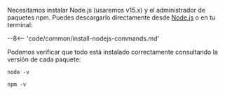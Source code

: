 Necesitamos instalar Node.js (usaremos v15.x) y el administrador de paquetes npm. Puedes descargarlo directamente desde [Node.js](https://nodejs.org/en/download/) o en tu terminal:

--8<-- 'code/common/install-nodejs-commands.md'

Podemos verificar que todo está instalado correctamente consultando la versión de cada paquete:

```
node -v
```

```
npm -v
```
